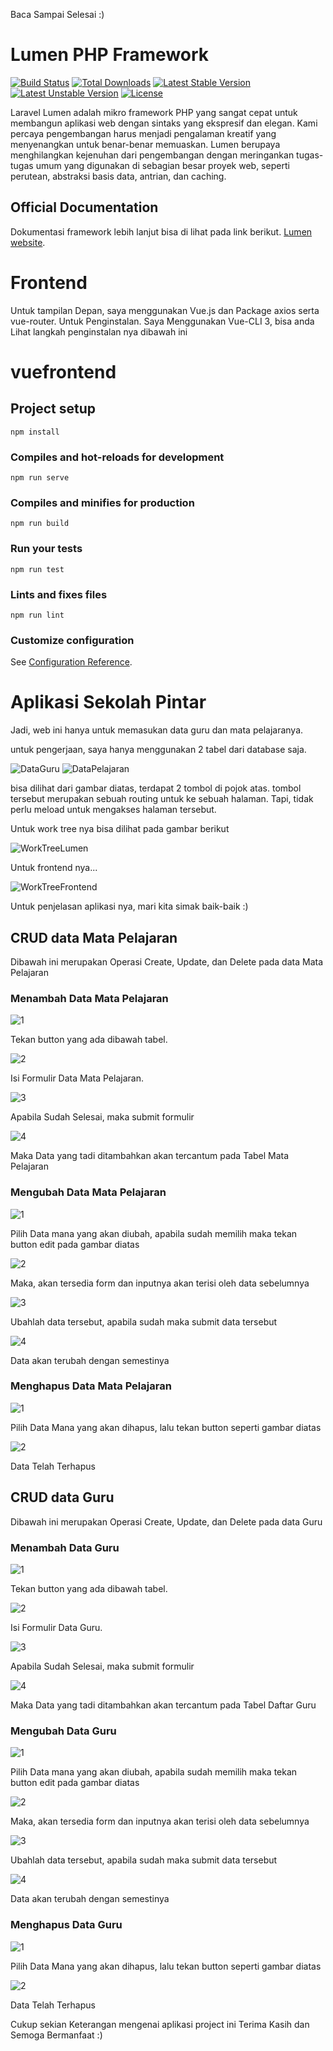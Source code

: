 Baca Sampai Selesai :)

# Lumen PHP Framework

[![Build Status](https://travis-ci.org/laravel/lumen-framework.svg)](https://travis-ci.org/laravel/lumen-framework)
[![Total Downloads](https://poser.pugx.org/laravel/lumen-framework/d/total.svg)](https://packagist.org/packages/laravel/lumen-framework)
[![Latest Stable Version](https://poser.pugx.org/laravel/lumen-framework/v/stable.svg)](https://packagist.org/packages/laravel/lumen-framework)
[![Latest Unstable Version](https://poser.pugx.org/laravel/lumen-framework/v/unstable.svg)](https://packagist.org/packages/laravel/lumen-framework)
[![License](https://poser.pugx.org/laravel/lumen-framework/license.svg)](https://packagist.org/packages/laravel/lumen-framework)

Laravel Lumen adalah mikro framework PHP yang sangat cepat untuk membangun aplikasi web dengan sintaks yang ekspresif dan elegan. Kami percaya pengembangan harus menjadi pengalaman kreatif yang menyenangkan untuk benar-benar memuaskan. Lumen berupaya menghilangkan kejenuhan dari pengembangan dengan meringankan tugas-tugas umum yang digunakan di sebagian besar proyek web, seperti perutean, abstraksi basis data, antrian, dan caching.

## Official Documentation

Dokumentasi framework lebih lanjut bisa di lihat pada link berikut. [Lumen website](https://lumen.laravel.com/docs).

# Frontend

Untuk tampilan Depan, saya menggunakan Vue.js dan Package axios serta vue-router.
Untuk Penginstalan. Saya Menggunakan Vue-CLI 3, bisa anda Lihat langkah penginstalan nya dibawah ini

# vuefrontend

## Project setup
```
npm install
```

### Compiles and hot-reloads for development
```
npm run serve
```

### Compiles and minifies for production
```
npm run build
```

### Run your tests
```
npm run test
```

### Lints and fixes files
```
npm run lint
```

### Customize configuration
See [Configuration Reference](https://cli.vuejs.org/config/).

# Aplikasi Sekolah Pintar

Jadi, web ini hanya untuk memasukan data guru dan mata pelajaranya.

untuk pengerjaan, saya hanya menggunakan 2 tabel dari database saja.

![DataGuru](https://user-images.githubusercontent.com/42232274/54476651-729d8000-4832-11e9-90cd-b925b1b78a0c.PNG)
![DataPelajaran](https://user-images.githubusercontent.com/42232274/54476685-e3449c80-4832-11e9-9b9b-c7e4e9aadf6e.PNG)

bisa dilihat dari gambar diatas, terdapat 2 tombol di pojok atas. tombol tersebut merupakan sebuah
routing untuk ke sebuah halaman. Tapi, tidak perlu meload untuk mengakses halaman tersebut.

Untuk work tree nya bisa dilihat pada gambar berikut

![WorkTreeLumen](https://user-images.githubusercontent.com/42232274/54476708-0ec78700-4833-11e9-8b5b-f55ec3202784.PNG)

Untuk frontend nya...

![WorkTreeFrontend](https://user-images.githubusercontent.com/42232274/54476720-269f0b00-4833-11e9-862c-4f17bf7bde17.PNG)

Untuk penjelasan aplikasi nya, mari kita simak baik-baik :)

## CRUD data Mata Pelajaran

Dibawah ini merupakan Operasi Create, Update, dan Delete pada data Mata Pelajaran

### Menambah Data Mata Pelajaran
![1](https://user-images.githubusercontent.com/42232274/54476751-8a293880-4833-11e9-99ab-89e0f23b611b.PNG)

Tekan button yang ada dibawah tabel.

![2](https://user-images.githubusercontent.com/42232274/54476754-8f868300-4833-11e9-89f6-d88375bea883.PNG)

Isi Formulir Data Mata Pelajaran.

![3](https://user-images.githubusercontent.com/42232274/54476756-957c6400-4833-11e9-9a4f-13a67e408803.PNG)

Apabila Sudah Selesai, maka submit formulir

![4](https://user-images.githubusercontent.com/42232274/54476757-9f05cc00-4833-11e9-8cea-236260d77a3f.PNG)

Maka Data yang tadi ditambahkan akan tercantum pada Tabel Mata Pelajaran

### Mengubah Data Mata Pelajaran
![1](https://user-images.githubusercontent.com/42232274/54476779-d1172e00-4833-11e9-81be-db50f96d4276.PNG)

Pilih Data mana yang akan diubah, apabila sudah memilih maka tekan button edit pada gambar diatas

![2](https://user-images.githubusercontent.com/42232274/54476781-d1172e00-4833-11e9-8c53-589c1f05fdc3.PNG)

Maka, akan tersedia form dan inputnya akan terisi oleh data sebelumnya

![3](https://user-images.githubusercontent.com/42232274/54476782-d1afc480-4833-11e9-8402-f6d348dce795.PNG)

Ubahlah data tersebut, apabila sudah maka submit data tersebut

![4](https://user-images.githubusercontent.com/42232274/54476783-d1afc480-4833-11e9-8830-f5c679d3d745.PNG)

Data akan terubah dengan semestinya

### Menghapus Data Mata Pelajaran

![1](https://user-images.githubusercontent.com/42232274/54476807-03289000-4834-11e9-91bb-15e08665df5f.PNG)

Pilih Data Mana yang akan dihapus, lalu tekan button seperti gambar diatas

![2](https://user-images.githubusercontent.com/42232274/54476808-03289000-4834-11e9-9f2a-e3a0fcde0c78.PNG)

Data Telah Terhapus

## CRUD data Guru

Dibawah ini merupakan Operasi Create, Update, dan Delete pada data Guru

### Menambah Data Guru
![1](https://user-images.githubusercontent.com/42232274/54476823-1dfb0480-4834-11e9-9a06-89be973ed9a0.PNG)

Tekan button yang ada dibawah tabel.

![2](https://user-images.githubusercontent.com/42232274/54476824-1e939b00-4834-11e9-8fdc-6926044b1d35.PNG)

Isi Formulir Data Guru.

![3](https://user-images.githubusercontent.com/42232274/54476825-1e939b00-4834-11e9-9119-a2cac7fb839f.PNG)

Apabila Sudah Selesai, maka submit formulir

![4](https://user-images.githubusercontent.com/42232274/54476826-1f2c3180-4834-11e9-910b-fa54093eedeb.PNG)

Maka Data yang tadi ditambahkan akan tercantum pada Tabel Daftar Guru

### Mengubah Data Guru
![1](https://user-images.githubusercontent.com/42232274/54476837-48e55880-4834-11e9-9cda-92068151975d.PNG)

Pilih Data mana yang akan diubah, apabila sudah memilih maka tekan button edit pada gambar diatas

![2](https://user-images.githubusercontent.com/42232274/54476838-497def00-4834-11e9-9353-9ac8ffb17df9.PNG)

Maka, akan tersedia form dan inputnya akan terisi oleh data sebelumnya

![3](https://user-images.githubusercontent.com/42232274/54476839-4a168580-4834-11e9-8f0e-f91c1c695d77.PNG)

Ubahlah data tersebut, apabila sudah maka submit data tersebut

![4](https://user-images.githubusercontent.com/42232274/54476840-4a168580-4834-11e9-972f-944fd6d49279.PNG)

Data akan terubah dengan semestinya

### Menghapus Data Guru

![1](https://user-images.githubusercontent.com/42232274/54476870-8fd34e00-4834-11e9-9254-8998a1c555db.PNG)

Pilih Data Mana yang akan dihapus, lalu tekan button seperti gambar diatas

![2](https://user-images.githubusercontent.com/42232274/54476871-906be480-4834-11e9-8031-21523b84f1f2.PNG)

Data Telah Terhapus

Cukup sekian Keterangan mengenai aplikasi project ini
Terima Kasih dan Semoga Bermanfaat :)
